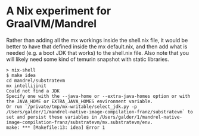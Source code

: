 # A Nix experiment for GraalVM/Mandrel

Rather than adding all the mx workings inside the shell.nix file,
it would be better to have that defined inside the mx default.nix,
and then add what is needed (e.g. a boot JDK that works) to the shell.nix file.
Also note that you will likely need some kind of temurin snapshot with static libraries.

```shell
> nix-shell
$ make idea
cd mandrel/substratevm
mx intellijinit
Could not find a JDK
Specify one with the --java-home or --extra-java-homes option or with the JAVA_HOME or EXTRA_JAVA_HOMES environment variable.
Or run `/private/tmp/mx-writable/select_jdk.py -p /Users/galder/1/mandrel-native-image-compilation-franz/substratevm` to set and persist these variables in /Users/galder/1/mandrel-native-image-compilation-franz/substratevm/mx.substratevm/env.
make: *** [Makefile:13: idea] Error 1
```
